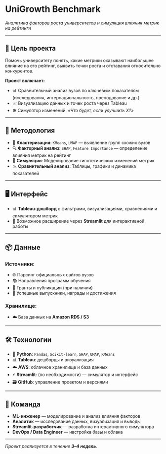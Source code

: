 # **UniGrowth Benchmark**  
*Аналитика факторов роста университетов и симуляция влияния метрик на рейтинги*  

---

## **🎯 Цель проекта**

Помочь университету понять, какие метрики оказывают наибольшее влияние на его рейтинг, выявить точки роста и отставания относительно конкурентов.

**Проект включает:**
- 📊 Сравнительный анализ вузов по ключевым показателям (исследования, интернациональность, преподавание и др.)
- 📈 Визуализацию данных и точек роста через Tableau
- ⚙️ Симулятор изменений: *«Что будет, если улучшить X?»*

---

## **🧠 Методология**

- 🧬 **Кластеризация**: `KMeans`, `UMAP` — выявление групп схожих вузов  
- 🔍 **Факторный анализ**: `SHAP`, `Feature Importance` — определение влияния метрик на рейтинг  
- 🔁 **Симуляции**: Моделирование гипотетических изменений метрик  
- 📉 **Сравнительный анализ**: Таблицы, графики и динамика показателей  

---

## **🖥️ Интерфейс**

- 📊 **Tableau-дэшборд** с фильтрами, визуализациями, сравнениями и симулятором метрик  
- 🧪 Возможное расширение через **Streamlit** для интерактивной работы  

---

## **📦 Данные**

### **Источники:**
- 🌐 Парсинг официальных сайтов вузов  
- 📚 Направления программ обучения  
- 💸 Гранты и публикации (при наличии)  
- 🏅 Успешные выпускники, награды и достижения  

### **Хранилище:**
- ☁️ База данных на **Amazon RDS / S3**

---

## **🛠️ Технологии**

- 🐍 **Python**: `Pandas`, `Scikit-learn`, `SHAP`, `UMAP`, `KMeans`  
- 📊 **Tableau**: дешборды и визуализация  
- ☁️ **AWS**: облачное хранилище и база данных  
- ⚡ **Streamlit**: (по необходимости) — симулятор и интерфейс  
- 🗃️ **GitHub**: управление проектом и версиями  

---

## **👥 Команда**

- **ML-инженер** — моделирование и анализ влияния факторов  
- **Аналитик** — исследование данных, визуализация и выводы  
- **Streamlit-разработчик** — разработка интерактивного симулятора  
- **DevOps / Data Engineer** — настройка базы и облака  

---

*Проект реализуется в течение **3–4 недель**.*

